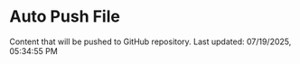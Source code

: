 # Auto Push File

Content that will be pushed to GitHub repository.
Last updated: 07/19/2025, 05:34:55 PM